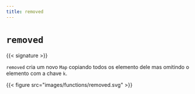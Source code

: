 ```yaml
---
title: removed
---
```


# `removed`

{{< signature >}}

`removed` cria um novo `Map` copiando todos os elemento dele mas omitindo o elemento com a chave `k`.

{{< figure src="images/functions/removed.svg" >}}
